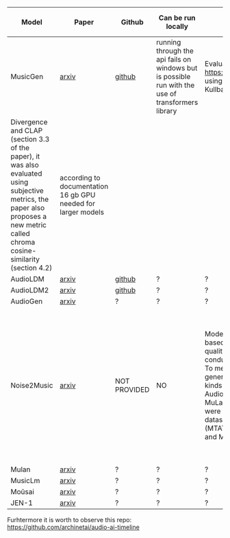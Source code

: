 | Model | Paper | Github | Can be run locally | Evaluation methods | Compute power needed |
|---|---|---|---|---|---|
| MusicGen | [arxiv](https://arxiv.org/abs/2306.05284) | [github](https://github.com/facebookresearch/audiocraft/blob/main/docs/MUSICGEN.md) | running through the api fails on windows but is possible run with the use of transformers library | Evaluated on MusicCaps from https://arxiv.org/abs/2301.11325 using Fréchet Audio Distance,  Kullback-Leiber
Divergence and CLAP (section 3.3 of the paper), it was also evaluated using subjective metrics, the paper also proposes a new metric called chroma cosine-similarity (section 4.2) | according to documentation 16 gb GPU needed for larger models|
| AudioLDM | [arxiv](https://arxiv.org/abs/2301.12503) | [github](https://github.com/haoheliu/AudioLDM) | ? | ? | ? |
| AudioLDM2 | [arxiv](https://arxiv.org/abs/2308.05734) | [github](https://github.com/haoheliu/audioldm2) | ? | ? | ? |
| AudioGen | [arxiv](https://arxiv.org/abs/2209.15352) | ? | ? | ? | ? |
| Noise2Music | [arxiv](https://arxiv.org/pdf/2302.03917.pdf) | NOT PROVIDED | NO | Model parameters were chosen based on genarated results quality. Evaluation were conducted on 16kHz waveforms. To measure the quality of generation, authors used two kinds of metrics: the Frechet Audio Distance (FAD) and the MuLan similarity score. Metrics were calculated for these three datasets: MagnaTagATune (MTAT), AudioSet-Music-Eval and MusicCaps  | Inference time for 4 Google Cloud TPU V4 with GSPMD applied (to partition the model, time reduced by more than 50%) ~151s |
| Mulan | [arxiv](https://arxiv.org/pdf/2208.12415.pdf) | ? | ? | ? | ? |
| MusicLm | [arxiv](https://arxiv.org/pdf/2301.11325.pdf) | ? | ? | ? | ? |
| Moûsai | [arxiv](https://arxiv.org/pdf/2301.11757.pdf) | ? | ? | ? | ? |
| JEN-1 | [arxiv](https://arxiv.org/abs/2308.04729) | ? | ? | ? | ? | ? |

Furhtermore it is worth to observe this repo: https://github.com/archinetai/audio-ai-timeline
